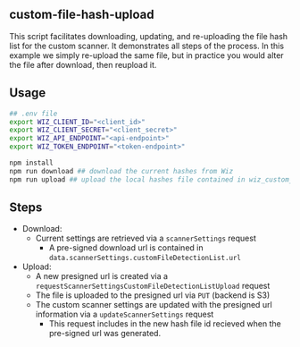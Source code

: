 ## custom-file-hash-upload
This script facilitates downloading, updating, and re-uploading the file hash list for the custom scanner. It demonstrates all steps of the process. In this example we simply re-upload the same file, but in practice you would alter the file after download, then reupload it.

## Usage
```bash
## .env file
export WIZ_CLIENT_ID="<client_id>"
export WIZ_CLIENT_SECRET="<client_secret>"
export WIZ_API_ENDPOINT="<api-endpoint>" 
export WIZ_TOKEN_ENDPOINT="<token-endpoint>"

npm install
npm run download ## download the current hashes from Wiz
npm run upload ## upload the local hashes file contained in wiz_custom_hashes.csv
```

## Steps
- Download:
  - Current settings are retrieved via a `scannerSettings` request
    - A pre-signed download url is contained in `data.scannerSettings.customFileDetectionList.url`
- Upload:
  - A new presigned url is created via a `requestScannerSettingsCustomFileDetectionListUpload` request
  - The file is uploaded to the presigned url via `PUT` (backend is S3)
  - The custom scanner settings are updated with the presigned url information via a `updateScannerSettings` request
    - This request includes in the new hash file id recieved when the pre-signed url was generated.